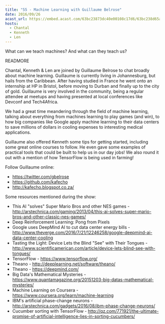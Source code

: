 ```yaml
---
title: "55 - Machine Learning with Guillaume Belrose"
date: 2016/09/26
acast_url: https://embed.acast.com/63bc23873dc40e00108c17d6/63bc238d65ae3d001128d7ba
hosts:
  - Chantal
  - Kenneth
  - Len
---
```


What can we teach machines? And what can they teach us?


READMORE


Chantal, Kenneth & Len are joined by Guillaume Belrose to chat broadly about machine learning. Guillaume is currently living in Johannesburg, but hails from the Caribbean. After having studied in France he went onto an internship at HP in Bristol, before moving to Durban and finally up to the city of gold. Guillaume is very involved in the community, being a regular attendee at meetups and having presented at local conferences like Devconf and Tech4Africa.

We had a great time meandering through the field of machine learning, talking about everything from machines learning to play games (and win), to how big companies like Google apply machine learning to their data centers to save millions of dollars in cooling expenses to interesting medical applications.

Guillaume also offered Kenneth some tips for getting started, including some great online courses to follow. He even gave some examples of practical tools that could be built to help us in our day jobs! We also round it out with a mention of how TensorFlow is being used in farming!


Follow Guillaume online:

* https://twitter.com/gbelrose
* https://github.com/kafecho
* http://kafecho.blogspot.co.za/

Some resources mentioned during the show:

* This AI "solves" Super Mario Bros and other NES games - http://arstechnica.com/gaming/2013/04/this-ai-solves-super-mario-bros-and-other-classic-nes-games/
* Deep Reinforcement Learning: Pong from Pixels
* Google uses DeepMind AI to cut data center energy bills - http://www.theverge.com/2016/7/21/12246258/google-deepmind-ai-data-center-cooling
* Tasting the Light: Device Lets the Blind "See" with Their Tongues - http://www.scientificamerican.com/article/device-lets-blind-see-with-tongues/
* TensorFlow - https://www.tensorflow.org/
* Theano - http://deeplearning.net/software/theano/
* Theano - https://deepmind.com/
* Big Data's Mathematical Mysteries - https://www.quantamagazine.org/20151203-big-datas-mathematical-mysteries/
* Machine Learning on Coursera - https://www.coursera.org/learn/machine-learning
* IBM's artificial phase-change neurons - http://arstechnica.com/gadgets/2016/08/ibm-phase-change-neurons/
* Cucumber sorting with TensorFlow - http://qz.com/771921/the-ultimate-promise-of-artificial-intelligence-lies-in-sorting-cucumbers/
